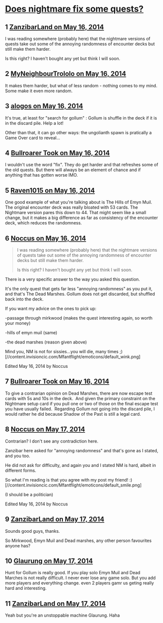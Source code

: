 # [Does nightmare fix some quests?](https://community.fantasyflightgames.com/topic/106417-does-nightmare-fix-some-quests/)

## 1 [ZanzibarLand on May 16, 2014](https://community.fantasyflightgames.com/topic/106417-does-nightmare-fix-some-quests/?do=findComment&comment=1087108)

I was reading somewhere (probably here) that the nightmare versions of quests take out some of the annoying randomness of encounter decks but still make them harder.

Is this right? I haven't bought any yet but think I will soon.

## 2 [MyNeighbourTrololo on May 16, 2014](https://community.fantasyflightgames.com/topic/106417-does-nightmare-fix-some-quests/?do=findComment&comment=1087127)

It makes them harder, but what of less random - nothing comes to my mind. Some make it even more random.

## 3 [alogos on May 16, 2014](https://community.fantasyflightgames.com/topic/106417-does-nightmare-fix-some-quests/?do=findComment&comment=1087142)

It's true, at least for "search for gollum" : Gollum is shuffle in the deck if it is in the discard pile. Help a lot!

Other than that, it can go other ways: the ungolianth spawn is pratically a Game Over card to reveal...

## 4 [Bullroarer Took on May 16, 2014](https://community.fantasyflightgames.com/topic/106417-does-nightmare-fix-some-quests/?do=findComment&comment=1087166)

I wouldn't use the word "fix". They do get harder and that refreshes some of the old quests. But there will always be an element of chance and if anything that has gotten worse IMO.

## 5 [Raven1015 on May 16, 2014](https://community.fantasyflightgames.com/topic/106417-does-nightmare-fix-some-quests/?do=findComment&comment=1087296)

One good example of what you're talking about is The Hills of Emyn Muil. The original encounter deck was really bloated with 53 cards. The Nightmare version pares this down to 44. That might seem like a small change, but it makes a big difference as far as consistency of the encounter deck, which reduces the randomness.

## 6 [Noccus on May 16, 2014](https://community.fantasyflightgames.com/topic/106417-does-nightmare-fix-some-quests/?do=findComment&comment=1087427)

> I was reading somewhere (probably here) that the nightmare versions of quests take out some of the annoying randomness of encounter decks but still make them harder.
> 
> Is this right? I haven't bought any yet but think I will soon.

There is a very specific answer to the way you asked this question.

It's the only quest that gets far less "annoying randomness" as you put it, and that's The Dead Marshes. Gollum does not get discarded, but shuffled back into the deck.

If you want my advice on the ones to pick up:

-passage through mirkwood (makes the quest interesting again, so worth your money)

-hills of emyn muil (same)

-the dead marshes (reason given above)

Mind you, NM is not for sissies...you will die, many times ;) [//content.invisioncic.com/Mfantflight/emoticons/default_wink.png]

Edited May 16, 2014 by Noccus

## 7 [Bullroarer Took on May 16, 2014](https://community.fantasyflightgames.com/topic/106417-does-nightmare-fix-some-quests/?do=findComment&comment=1087519)

To give a contrarian opinion on Dead Marshes, there are now escape test cards with 5s and 10s in the deck.  And given the primary constraint on the Nightmare setup card if you pull one or two of those on the final escape test you have usually failed.  Regarding Gollum not going into the discard pile, I would rather he did because Shadow of the Past is still a legal card.

## 8 [Noccus on May 17, 2014](https://community.fantasyflightgames.com/topic/106417-does-nightmare-fix-some-quests/?do=findComment&comment=1087630)

Contrarian? I don't see any contradiction here.

Zanzibar here asked for "annoying randomness" and that's gone as I stated, and you too.

He did not ask for difficulty, and again you and I stated NM is hard, albeit in different forms.

So what I'm reading is that you agree with my post my friend! :) [//content.invisioncic.com/Mfantflight/emoticons/default_smile.png]

(I should be a politician)

Edited May 16, 2014 by Noccus

## 9 [ZanzibarLand on May 17, 2014](https://community.fantasyflightgames.com/topic/106417-does-nightmare-fix-some-quests/?do=findComment&comment=1087709)

Sounds good guys, thanks.

So Mirkwood, Emyn Muil and Dead marshes, any other person favourites anyone has?

## 10 [Glaurung on May 17, 2014](https://community.fantasyflightgames.com/topic/106417-does-nightmare-fix-some-quests/?do=findComment&comment=1087864)

Hunt for Gollum is really good. If you play solo Emyn Muil and Dead Marches is not really difficult. I never ever lose any game solo. But you add more players and everything change. even 2 players gamr us geting really hard and interesting.

## 11 [ZanzibarLand on May 17, 2014](https://community.fantasyflightgames.com/topic/106417-does-nightmare-fix-some-quests/?do=findComment&comment=1088071)

Yeah but you're an unstoppable machine Glaurung. Haha

